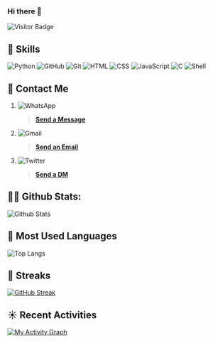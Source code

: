 ### Hi there 👋

<!--
**Usmansharafa/Usmansharafa** is a ✨ _special_ ✨ repository because its `README.md` (this file) appears on your GitHub profile.

Here are some ideas to get you started:

- 🔭 I’m currently working on ...
- 🌱 I’m currently learning ...
- 👯 I’m looking to collaborate on ...
- 🤔 I’m looking for help with ...
- 💬 Ask me about ...
- 📫 How to reach me: ...
- 😄 Pronouns: ...
- ⚡ Fun fact: ...
-->

![Visitor Badge](https://komarev.com/ghpvc/?username=Usmansharafa&color=red&style=plastic)
<!-- [![trophy](https://github-profile-trophy.vercel.app/?username=Usmansharafa)](https://github.com/Usmansharafa/github-profile-trophy) -->

## 🎉 Skills
![Python](https://img.shields.io/badge/-Python-black?style=plastic&logo=Python) 
![GitHub](https://img.shields.io/badge/-GitHub-black?style=plastic&logo=github)
![Git](https://img.shields.io/badge/-Git-F05032?style=plastic&logo=git&logoColor=white)
![HTML](https://img.shields.io/badge/-HTML-blue?style=plastic&logo=html5)
![CSS](https://img.shields.io/badge/-CSS-black?style=plastic&logo=css3)
![JavaScript](https://img.shields.io/badge/-Javascript-black?style=plastic&logo=javascript)
![C](https://img.shields.io/badge/-C-black?style=plastic&logo=c)
![Shell](https://img.shields.io/badge/-Shell-black?style=plastic&logo=shell)

## 📳 Contact Me
1. ![WhatsApp](https://img.shields.io/badge/-WhatsApp-lightgrey?style=social&logo=whatsapp) 
   > [**Send a Message**](https://wa.me/2348093552688)
2. ![Gmail](https://img.shields.io/badge/-Gmail-white?style=social&logo=gmail)
   > <a href="mailto:usmansharafa04@gmail.com">**Send an Email**</a>
3. ![Twitter](https://img.shields.io/badge/-Twitter-white?style=social&logo=twitter)
   > [**Send a DM**](https://twitter.com/Ackermannn04)
     

## 👨‍💻 Github Stats:
![Github Stats](https://github-readme-stats.vercel.app/api?username=Usmansharafa&count_private=true&show_icons=true&include_all_commits=true)

## 📖 Most Used Languages
![Top Langs](https://github-readme-stats.vercel.app/api/top-langs/?username=Usmansharafa&hide=TeX&layout=compact)

## 🌠 Streaks
[![GitHub Streak](https://github-readme-streak-stats.herokuapp.com/?user=Usmansharafa&theme=dark)](https://git.io/streak-stats)

## ☀️ Recent Activities
[![My Activity Graph](https://activity-graph.herokuapp.com/graph?username=Usmansharafa&theme=github)](https://github.com/LOVE-DOCTOR/github-readme-activity-graph)
